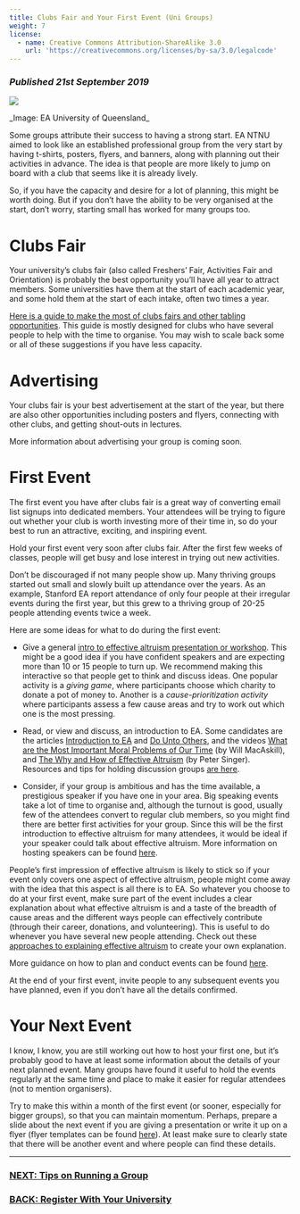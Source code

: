```yaml
---
title: Clubs Fair and Your First Event (Uni Groups)
weight: 7
license:
  - name: Creative Commons Attribution-ShareAlike 3.0
    url: 'https://creativecommons.org/licenses/by-sa/3.0/legalcode'
---
```

### *Published 21st September 2019*

<p class="large_image_wrapper">
<img src="/img/startuq.jpg" />
</p>
_Image: EA University of Queensland_

Some groups attribute their success to having a strong start. EA NTNU aimed to look like an established professional group from the very start by having t-shirts, posters, flyers, and banners, along with planning out their activities in advance. The idea is that people are more likely to jump on board with a club that seems like it is already lively. 

So, if you have the capacity and desire for a lot of planning, this might be worth doing. But if you don’t have the ability to be very organised at the start, don’t worry, starting small has worked for many groups too. 
# Clubs Fair
Your university’s clubs fair (also called Freshers’ Fair, Activities Fair and Orientation) is probably the best opportunity you’ll have all year to attract members. Some universities have them at the start of each academic year, and some hold them at the start of each intake, often two times a year. 

<a target="_blank_" href="/events/clubs-fair/">Here is a guide to make the most of clubs fairs and other tabling opportunities</a>. This guide is mostly designed for clubs who have several people to help with the time to organise. You may wish to scale back some or all of these suggestions if you have less capacity. 
# Advertising
Your clubs fair is your best advertisement at the start of the year, but there are also other opportunities including posters and flyers, connecting with other clubs, and getting shout-outs in lectures. 

More information about advertising your group is coming soon. 
# First Event
The first event you have after clubs fair is a great way of converting email list signups into dedicated members. Your attendees will be trying to figure out whether your club is worth investing more of their time in, so do your best to run an attractive, exciting, and inspiring event.

Hold your first event very soon after clubs fair. After the first few weeks of classes, people will get busy and lose interest in trying out new activities. 

Don’t be discouraged if not many people show up. Many thriving groups started out small and slowly built up attendance over the years. As an example, Stanford EA report attendance of only four people at their irregular events during the first year, but this grew to a thriving group of 20-25 people attending events twice a week. 

Here are some ideas for what to do during the first event:

* Give a general <a target="_blank" href="/events/intro/">intro to effective altruism presentation or workshop</a>. This might be a good idea if you have confident speakers and are expecting more than 10 or 15 people to turn up. We recommend making this interactive so that people get to think and discuss ideas. One popular activity is a _giving game_, where participants choose which charity to donate a pot of money to. Another is a _cause-prioritization activity_ where participants assess a few cause areas and try to work out which one is the most pressing.

* Read, or view and discuss, an introduction to EA. Some candidates are the articles <a target="_blank" href="https://www.effectivealtruism.org/articles/introduction-to-effective-altruism/">Introduction to EA</a> and <a target="_blank" href="https://www.effectivealtruism.org/articles/efficient-charity-do-unto-others/">Do Unto Others</a>, and the videos <a target="_blank" href="https://www.ted.com/talks/will_macaskill_how_can_we_do_the_most_good_for_the_world/up-next?language=en">What are the Most Important Moral Problems of Our Time</a> (by Will MacAskill), and <a target="_blank" href="https://www.ted.com/talks/peter_singer_the_why_and_how_of_effective_altruism/up-next?language=en">The Why and How of Effective Altruism</a> (by Peter Singer). Resources and tips for holding discussion groups <a target="_blank" href="/events/discussions/">are here</a>.

* Consider, if your group is ambitious and has the time available, a prestigious speaker if you have one in your area. Big speaking events take a lot of time to organise and, although the turnout is good, usually few of the attendees convert to regular club members, so you might find there are better first activities for your group. Since this will be the first introduction to effective altruism for many attendees, it would be ideal if your speaker could talk about effective altruism. More information on hosting speakers can be found <a target="_blank" href="/events/speaker/">here</a>. 

People’s first impression of effective altruism is likely to stick so if your event only covers one aspect of effective altruism, people might come away with the idea that this aspect is all there is to EA. So whatever you choose to do at your first event, make sure part of the event includes a clear explanation about what effective altruism is and a taste of the breadth of cause areas and the different ways people can effectively contribute (through their career, donations, and volunteering). This is useful to do whenever you have several new people attending. Check out these <a target="_blank" href="/learn/articles/what-to-say/">approaches to explaining effective altruism</a> to create your own explanation. 

More guidance on how to plan and conduct events can be found <a target="_blank" href="/events/">here</a>. 

At the end of your first event, invite people to any subsequent events you have planned, even if you don’t have all the details confirmed. 
# Your Next Event
I know, I know, you are still working out how to host your first one, but it’s probably good to have at least some information about the details of your next planned event. Many groups have found it useful to hold the events regularly at the same time and place to make it easier for regular attendees (not to mention organisers).  

Try to make this within a month of the first event (or sooner, especially for bigger groups), so that you can maintain momentum. Perhaps, prepare a slide about the next event if you are giving a presentation or write it up on a flyer (flyer templates can be found <a target=
"_blank" href="/graphics/editable-graphics/">here</a>). At least make sure to clearly state that there will be another event and where people can find these details. 

<hr>

### [NEXT: Tips on Running a Group](/tips/)

### [BACK: Register With Your University](/start/register-uni/)
